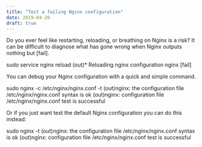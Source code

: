 ```yaml
---
title: "Test a failing Nginx configuration"
date: 2019-04-20
draft: true
---
```


Do you ever feel like restarting, reloading, or breathing on Nginx is a risk? It
can be difficult to diagnose what has gone wrong when Nginx outputs nothing but 
[fail].

sudo service nginx reload
(out)* Reloading nginx configuration nginx	           [fail]

You can debug your Nginx configuration with a quick and simple command.

sudo nginx -c /etc/nginx/nginx.conf -t
(out)nginx: the configuration file /etc/nginx/nginx.conf syntax is ok
(out)nginx: configuration file /etc/nginx/nginx.conf test is successful

Or if you just want test the default Nginx configuration you can do this
instead:

sudo nginx -t
(out)nginx: the configuration file /etc/nginx/nginx.conf syntax is ok
(out)nginx: configuration file /etc/nginx/nginx.conf test is successful
